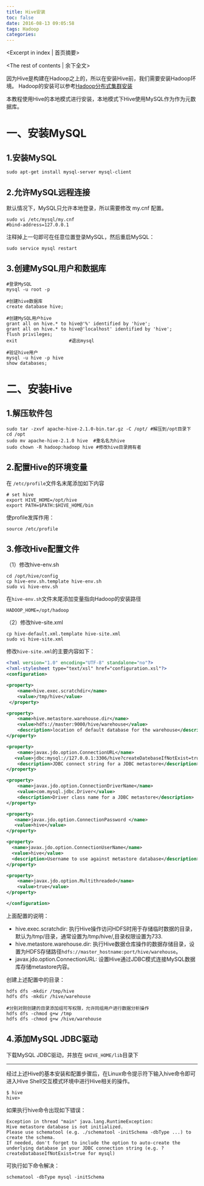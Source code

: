 ```yaml
---
title: Hive安装
toc: false
date: 2016-08-13 09:05:58
tags: Hadoop
categories:
---
```

<Excerpt in index | 首页摘要> 
<!-- more -->
<The rest of contents | 余下全文>

因为Hive是构建在Hadoop之上的，所以在安装Hive前，我们需要安装Hadoop环境。
Hadoop的安装可以参考[Hadoop分布式集群安装](http://freeshow.github.io/2016/07/24/Hadoop分布式集群安装/)

本教程使用Hive的本地模式进行安装，本地模式下Hive使用MySQL作为作为元数据库。

# 一、安装MySQL

## 1.安装MySQL

```
sudo apt-get install mysql-server mysql-client
```

## 2.允许MySQL远程连接

默认情况下，MySQL只允许本地登录，所以需要修改 my.cnf 配置。

```
sudo vi /etc/mysql/my.cnf
#bind-address=127.0.0.1
```
注释掉上一句即可在任意位置登录MySQL，然后重启MySQL：

```
sudo service mysql restart
```

## 3.创建MySQL用户和数据库

```
#登录MySQL
mysql -u root -p

#创建hive数据库
create database hive;

#创建MySQL用户hive
grant all on hive.* to hive@'%' identified by 'hive';
grant all on hive.* to hive@'localhost' identified by 'hive'; 
flush privileges;
exit                   #退出mysql

#验证hive用户
mysql -u hive -p hive        
show databases;    
```

# 二、安装Hive

## 1.解压软件包

```
sudo tar -zxvf apache-hive-2.1.0-bin.tar.gz -C /opt/ #解压到/opt目录下
cd /opt
sudo mv apache-hive-2.1.0 hive	#重名名为hive
sudo chown -R hadoop:hadoop hive #修改hive目录拥有者
```

## 2.配置Hive的环境变量

在 `/etc/profile`文件名末尾添加如下内容

```
# set hive
export HIVE_HOME=/opt/hive
export PATH=$PATH:$HIVE_HOME/bin

```

使profile发挥作用：
```
source /etc/profile
```

## 3.修改Hive配置文件

（1）修改hive-env.sh

```
cd /opt/hive/config
cp hive-env.sh.template hive-env.sh
sudo vi hive-env.sh
```
在`hive-env.sh`文件末尾添加变量指向Hadoop的安装路径
```
HADOOP_HOME=/opt/hadoop
```

（2）修改hive-site.xml
```
cp hive-default.xml.template hive-site.xml
sudo vi hive-site.xml
```
修改`hive-site.xml`的主要内容如下：

```xml
<?xml version="1.0" encoding="UTF-8" standalone="no"?>
<?xml-stylesheet type="text/xsl" href="configuration.xsl"?>
<configuration>

<property>
    <name>hive.exec.scratchdir</name>
    <value>/tmp/hive</value>
 </property>

<property>
    <name>hive.metastore.warehouse.dir</name>
    <value>hdfs://master:9000/hive/warehouse</value>
    <description>location of default database for the warehouse</description>
</property>

<property>
    <name>javax.jdo.option.ConnectionURL</name>
   <value>jdbc:mysql://127.0.0.1:3306/hive?createDatebaseIfNotExist=true</value>
    <description>JDBC connect string for a JDBC metastore</description>
</property>

<property>
    <name>javax.jdo.option.ConnectionDriverName</name>
    <value>com.mysql.jdbc.Driver</value>
    <description>Driver class name for a JDBC metastore</description>
</property>

<property>
   <name>javax.jdo.option.ConnectionPassword </name>
   <value>hive</value>
</property>

<property>
  <name>javax.jdo.option.ConnectionUserName</name>
  <value>hive</value>
  <description>Username to use against metastore database</description>
</property>

<property>
    <name>javax.jdo.option.Multithreaded</name>
    <value>true</value>
</property>

</configuration>

```

上面配置的说明：
- hive.exec.scratchdir: 执行Hive操作访问HDFS时用于存储临时数据的目录，默认为/tmp/目录，通常设置为/tmp/hive/,目录权限设置为733.
- hive.metastore.warehouse.dir: 执行Hive数据仓库操作的数据存储目录，设置为HDFS存储路径`hdfs://master_hostname:port/hive/warehouse`。
- javax.jdo.option.ConnectionURL: 设置Hive通过JDBC模式连接MySQL数据库存储metastore内容。

创建上述配置中的目录：
```
hdfs dfs -mkdir /tmp/hive
hdfs dfs -mkdir /hive/warehouse

#分别对刚创建的目录添加组可写权限，允许同组用户进行数据分析操作
hdfs dfs -chmod g+w /tmp
hdfs dfs -chmod g+w /hive/warehouse
```

## 4.添加MySQL JDBC驱动

下载MySQL JDBC驱动，并放在 `$HIVE_HOME/lib`目录下

---

经过上述Hive的基本安装和配置步骤后，在Linux命令提示符下输入hive命令即可进入Hive Shell交互模式环境中进行Hive相关的操作。

```
$ hive
hive>
```

如果执行hive命令出现如下错误：
```
Exception in thread "main" java.lang.RuntimeException: 
Hive metastore database is not initialized. 
Please use schematool (e.g. ./schematool -initSchema -dbType ...) to create the schema. 
If needed, don't forget to include the option to auto-create the underlying database in your JDBC connection string (e.g. ?createDatabaseIfNotExist=true for mysql)
```
可执行如下命令解决：
```
schematool -dbType mysql -initSchema 
```
